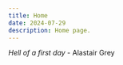 ```yaml
---
title: Home
date: 2024-07-29
description: Home page.
---
```


*Hell of a first day* - Alastair Grey

